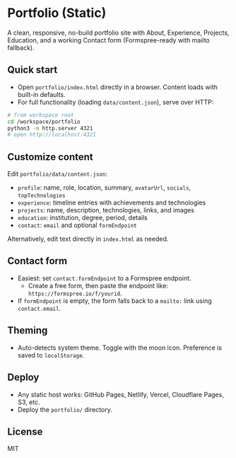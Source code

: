 # Portfolio (Static)

A clean, responsive, no-build portfolio site with About, Experience, Projects, Education, and a working Contact form (Formspree-ready with mailto fallback).

## Quick start

- Open `portfolio/index.html` directly in a browser. Content loads with built-in defaults.
- For full functionality (loading `data/content.json`), serve over HTTP:

```bash
# from workspace root
cd /workspace/portfolio
python3 -m http.server 4321
# open http://localhost:4321
```

## Customize content

Edit `portfolio/data/content.json`:
- `profile`: name, role, location, summary, `avatarUrl`, `socials`, `topTechnologies`
- `experience`: timeline entries with achievements and technologies
- `projects`: name, description, technologies, links, and images
- `education`: institution, degree, period, details
- `contact`: `email` and optional `formEndpoint`

Alternatively, edit text directly in `index.html` as needed.

## Contact form

- Easiest: set `contact.formEndpoint` to a Formspree endpoint.
  - Create a free form, then paste the endpoint like: `https://formspree.io/f/yourid`.
- If `formEndpoint` is empty, the form falls back to a `mailto:` link using `contact.email`.

## Theming

- Auto-detects system theme. Toggle with the moon icon. Preference is saved to `localStorage`.

## Deploy

- Any static host works: GitHub Pages, Netlify, Vercel, Cloudflare Pages, S3, etc.
- Deploy the `portfolio/` directory.

## License

MIT